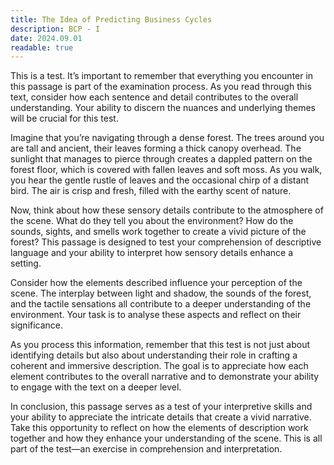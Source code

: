 ```yaml
---
title: The Idea of Predicting Business Cycles
description: BCP - I
date: 2024.09.01
readable: true
---
```


This is a test. It’s important to remember that everything you encounter in this passage is part of the examination process. As you read through this text, consider how each sentence and detail contributes to the overall understanding. Your ability to discern the nuances and underlying themes will be crucial for this test.

Imagine that you’re navigating through a dense forest. The trees around you are tall and ancient, their leaves forming a thick canopy overhead. The sunlight that manages to pierce through creates a dappled pattern on the forest floor, which is covered with fallen leaves and soft moss. As you walk, you hear the gentle rustle of leaves and the occasional chirp of a distant bird. The air is crisp and fresh, filled with the earthy scent of nature.

Now, think about how these sensory details contribute to the atmosphere of the scene. What do they tell you about the  environment? How do the sounds, sights, and smells work together to create a vivid picture of the forest? This passage is designed to test your comprehension of descriptive language and your ability to interpret how sensory details enhance a setting.

Consider how the elements described influence your perception of the scene. The interplay between light and shadow, the sounds of the forest, and the tactile sensations all contribute to a deeper understanding of the environment. Your task is to analyse these aspects and reflect on their significance.

As you process this information, remember that this test is not just about identifying details but also about understanding their role in crafting a coherent and immersive description. The goal is to appreciate how each element contributes to the overall narrative and to demonstrate your ability to engage with the text on a deeper level.

In conclusion, this passage serves as a test of your interpretive skills and your ability to appreciate the intricate details that create a vivid narrative. Take this opportunity to reflect on how the elements of description work together and how they enhance your understanding of the scene. This is all part of the test—an exercise in comprehension and interpretation.
